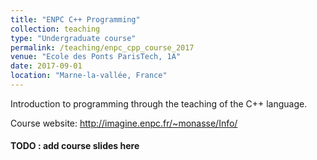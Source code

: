 ```yaml
---
title: "ENPC C++ Programming"
collection: teaching
type: "Undergraduate course"
permalink: /teaching/enpc_cpp_course_2017
venue: "Ecole des Ponts ParisTech, 1A"
date: 2017-09-01
location: "Marne-la-vallée, France"
---
```


Introduction to programming through the teaching of the C++ language.

Course website: http://imagine.enpc.fr/~monasse/Info/

#### TODO : add course slides here
